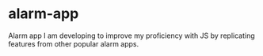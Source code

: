 # alarm-app
Alarm app I am developing to improve my proficiency with JS by replicating features from other popular alarm apps.
